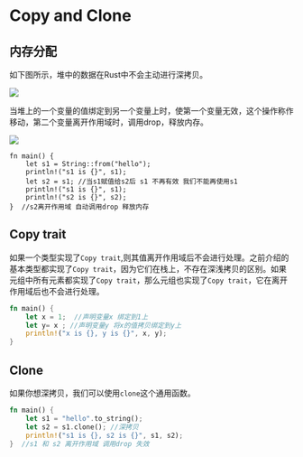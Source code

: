 # Copy and Clone

## 内存分配

如下图所示，堆中的数据在Rust中不会主动进行深拷贝。

![](https://jack1.oss-cn-shanghai.aliyuncs.com/img/20210315224830.png)

当堆上的一个变量的值绑定到另一个变量上时，使第一个变量无效，这个操作称作移动，第二个变量离开作用域时，调用drop，释放内存。

![](https://jack1.oss-cn-shanghai.aliyuncs.com/img/20210315230214.png)

```rust,ignore,does_not_compile
fn main() {
    let s1 = String::from("hello");
    println!("s1 is {}", s1);
    let s2 = s1; //当s1赋值给s2后 s1 不再有效 我们不能再使用s1
    println!("s1 is {}", s1);
    println!("s2 is {}", s2);
}  //s2离开作用域 自动调用drop 释放内存
```

## Copy trait
如果一个类型实现了`Copy trait`,则其值离开作用域后不会进行处理。之前介绍的基本类型都实现了`Copy trait`，因为它们在栈上，不存在深浅拷贝的区别。如果元组中所有元素都实现了`Copy trait`，那么元组也实现了`Copy trait`，它在离开作用域后也不会进行处理。

```rust
fn main() {
    let x = 1;  //声明变量x 绑定到1上
    let y= x ; //声明变量y 将x的值拷贝绑定到y上
    println!("x is {}, y is {}", x, y);
}
```

## Clone
如果你想深拷贝，我们可以使用`clone`这个通用函数。
```rust
fn main() {
    let s1 = "hello".to_string();
    let s2 = s1.clone(); //深拷贝
    println!("s1 is {}, s2 is {}", s1, s2);
}  //s1 和 s2 离开作用域 调用drop 失效
```
